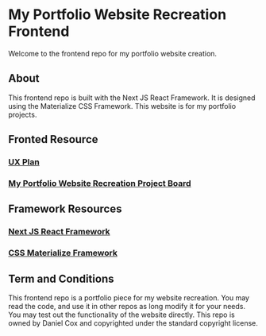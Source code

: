 # My Portfolio Website Recreation Frontend
Welcome to the frontend repo for my portfolio website creation.

## About
This frontend repo is built with the Next JS React Framework. It is designed using the Materialize CSS Framework. This website is for my portfolio projects.

## Fronted Resource    
### [UX Plan](mywebsiterecreationfrontend/plans/frontend_plan_mark2.2.txt)

### [My Portfolio Website Recreation Project Board](https://github.com/users/DangerousDaniel/projects/3)

## Framework Resources
### [Next JS React Framework](https://nextjs.org/) 
### [ CSS Materialize Framework](https://materializecss.com/)

## Term and Conditions
This frontend repo is a portfolio piece for my website recreation. You may read the code, and use it in other repos as long modify it for your needs. You may test out the functionality of the website directly. This repo is owned by Daniel Cox and copyrighted under the standard copyright license.
